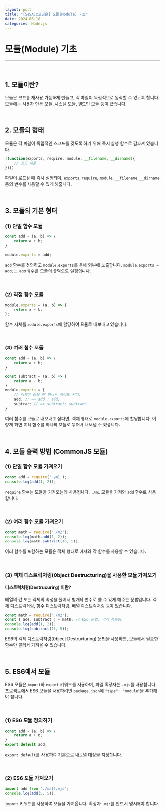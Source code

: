 ```yaml
---
layout: post
title: "[SeSACx코딩온] 모듈(Module) 기초"
date: 2024-06-18
categories: Node.js
---
```


# 모듈(Module) 기초

<hr>
<br>

## 1. 모듈이란?

모듈은 코드를 재사용 가능하게 만들고, 각 파일이 독립적으로 동작할 수 있도록 합니다. 모듈에는 사용자 만든 모듈, 시스템 모듈, 빌드인 모듈 등이 있습니다.

<br>

## 2. 모듈의 형태

모듈은 각 파일이 독립적인 스코프를 갖도록 하기 위해 즉시 실행 함수로 감싸져 있습니다.

```js
(function(exports, require, module, __filename, __dirname){
    // 코드 내용
})()
```

파일이 로드될 때 즉시 실행되며, `exports`, `require`, `module`, `__filename`, `__dirname` 등의 변수를 사용할 수 있게 해줍니다.

<br>

## 3. 모듈의 기본 형태

### (1) 단일 함수 모듈

```js
const add = (a, b) => {
    return a + b;
}

module.exports = add;
```

`add` 함수를 정의하고 `module.exports`를 통해 외부에 노출합니다. `module.exports = add;`는 `add` 함수를 모듈의 출력으로 설정합니다.

<br>

### (2) 직접 함수 모듈

```js
module.exports = (a, b) => {
    return a + b;
};
```

함수 자체를 `module.exports`에 할당하여 모듈로 내보내고 있습니다. 

<br>

### (3) 여러 함수 모듈

```js
const add = (a, b) => {
    return a + b;
}

const subtract = (a, b) => {
    return a - b;
}
module.exports = {
    // 이름이 같을 땐 하나만 적어도 된다.
    add, // => add : add,
    subtract // => subtract: subtract
}
```

여러 함수를 모듈로 내보내고 싶다면, 객체 형태로 `module.exports`에 할당합니다. 이렇게 하면 여러 함수를 하나의 모듈로 묶어서 내보낼 수 있습니다.

<br>

## 4. 모듈 출력 방법 (CommonJS 모듈)

### (1) 단일 함수 모듈 가져오기

```js
const add = require('./m1');
console.log(add(1, 2));
```

`require` 함수는 모듈을 가져오는데 사용됩니다. `./m1` 모듈을 가져와 `add` 함수로 사용합니다.

<br>

### (2) 여러 함수 모듈 가져오기

```js
const math = require('./m2');
console.log(math.add(1, 2));
console.log(math.subtract(10, 5));
```

여러 함수를 포함하는 모듈은 객체 형태로 가져와 각 함수를 사용할 수 있습니다.

<br>

### (3) 객체 디스트럭처링(Object Destructuring)을 사용한 모듈 가져오기

#### 디스트럭처링(Destrucuring) 이란?
배열의 값 또는 객체의 속성을 풀어서 별개의 변수로 쓸 수 있게 해주는 문법입니다. 객체 디스트럭처링, 함수 디스트럭처링, 배열 디스트럭처링 등이 있습니다.

```js
const math = require('./m2');
const { add, subtract } = math; // ES6 문법, 각각 적용됨.
console.log(add(1, 2));
console.log(subtract(10, 5));
```

ES6의 객체 디스트럭처링(Object Destructuring) 문법을 사용하면, 모듈에서 필요한 함수만 골라서 가져올 수 있습니다.

<br>

## 5. ES6에서 모듈

ES6 모듈은 `import`와 `export` 키워드를 사용하며, 파일 확장자는 `.mjs`를 사용합니다. 프로젝트에서 ES6 모듈을 사용하려면 `package.json`에 `"type": "module"`을 추가해야 합니다.

<br>

### (1) ES6 모듈 정의하기

```js
const add = (a, b) => {
    return a + b;
}
export default add;
```

`export default`를 사용하여 기본으로 내보낼 대상을 지정합니다.

<br>

### (2) ES6 모듈 가져오기

```js
import add from './math.mjs';
console.log(add(5, 5));
```

`import` 키워드를 사용하여 모듈을 가져옵니다. 확장자 `.mjs`를 반드시 명시해야 합니다.